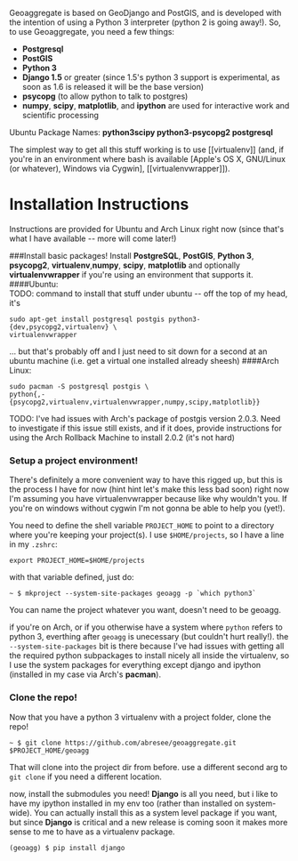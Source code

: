 Geoaggregate is based on GeoDjango and PostGIS, and is developed with the
intention of using a Python 3 interpreter (python 2 is going away!). So, to use
Geoaggregate, you need a few things:
* __Postgresql__
* __PostGIS__
* __Python 3__
* __Django 1.5__ or greater (since 1.5's python 3 support is experimental, as soon
as 1.6 is released it will be the base version)
* __psycopg__ (to allow python to talk to postgres)
* __numpy__, __scipy__, __matplotlib__, and __ipython__ are used for interactive
work and scientific processing

Ubuntu Package Names: __python3scipy python3-psycopg2 postgresql__



The simplest way to get all this stuff working is to use [[virtualenv]] (and,
if you're in an environment where bash is available [Apple's OS X, GNU/Linux (or
whatever), Windows via Cygwin], [[virtualenvwrapper]]).

# Installation Instructions
Instructions are provided for Ubuntu and Arch Linux right now (since that's what
I have available -- more will come later!)

###Install basic packages!
Install __PostgreSQL__, __PostGIS__, __Python 3__, __psycopg2__, __virtualenv__,__numpy__, __scipy__, __matplotlib__ and optionally __virtualenvwrapper__ if 
you're using an environment that supports it. 
####Ubuntu:  
TODO: command to install that stuff under ubuntu -- off the top of my head, it's 
``` shell
sudo apt-get install postgresql postgis python3-{dev,psycopg2,virtualenv} \
virtualenvwrapper
```
... but that's probably off and I just need to sit down for a second at an ubuntu
machine (i.e. get a virtual one installed already sheesh)
####Arch Linux:

``` shell
sudo pacman -S postgresql postgis \
python{,-{psycopg2,virtualenv,virtualenvwrapper,numpy,scipy,matplotlib}}
```

TODO: I've had issues with Arch's package of postgis version 2.0.3. Need to 
investigate if this issue still exists, and if it does, provide instructions for
using the Arch Rollback Machine to install 2.0.2 (it's not hard)

### Setup a project environment!
There's definitely a more convenient way to have this rigged up, but this is the 
process I have for now (hint hint let's make this less bad soon)
right now I'm assuming you have virtualenvwrapper because like why wouldn't you.
If you're on windows without cygwin I'm not gonna be able to help you (yet!).

You need to define the shell variable `PROJECT_HOME` to point to a directory 
where you're keeping your project(s). I use `$HOME/projects`, so I have a line 
in my `.zshrc`:

``` shell
export PROJECT_HOME=$HOME/projects
```

with that variable defined, just do:

``` shell
~ $ mkproject --system-site-packages geoagg -p `which python3`
``` 
You can name the project whatever you want, doesn't need to be geoagg.

if you're on Arch, or if you otherwise have a system where `python` refers to 
python 3, everthing after `geoagg` is unecessary (but couldn't hurt really!). 
the `--system-site-packages` bit is there because I've had issues with getting
all the required python subpackages to install nicely all inside the virtualenv,
so I use the system packages for everything except django and ipython (installed
in my case via Arch's __pacman__).

### Clone the repo!
Now that you have a python 3 virtualenv with a project folder, clone the repo!
``` shell
~ $ git clone https://github.com/abresee/geoaggregate.git $PROJECT_HOME/geoagg
```

That will clone into the project dir from before. use a different second arg to
`git clone` if you need a different location.

now, install the submodules you need! __Django__ is all you need, but i like to
have my ipython installed in my env too (rather than installed on system-wide).
You can actually install this as a system level package if you want, but since
__Django__ is critical and a new release is coming soon it makes more sense to 
me to have as a virtualenv package.
``` shell
(geoagg) $ pip install django
``` 
